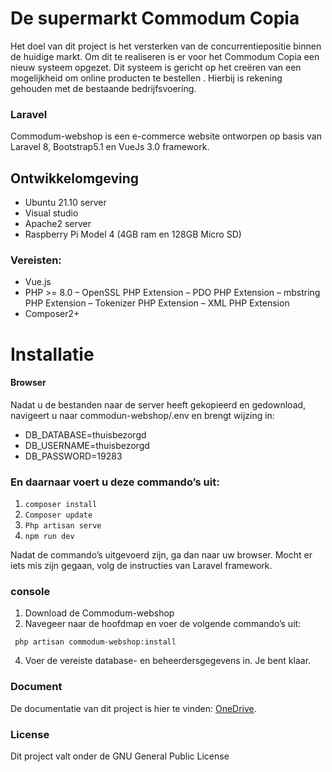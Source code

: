 # De supermarkt Commodum Copia
Het doel van dit project is het versterken van de concurrentiepositie binnen de huidige markt. Om dit te realiseren is er voor het Commodum Copia een nieuw systeem opgezet. Dit systeem is gericht op het creëren van een mogelijkheid om online  producten te bestellen . Hierbij is rekening gehouden met de bestaande bedrijfsvoering.
### Laravel 
Commodum-webshop is een e-commerce website ontworpen op basis van Laravel 8, Bootstrap5.1 en VueJs 3.0 framework.

## Ontwikkelomgeving 
- Ubuntu 21.10  server
- Visual studio
- Apache2 server
- Raspberry Pi Model 4 (4GB ram en 128GB Micro SD)


### Vereisten:
- Vue.js
- PHP >= 8.0 – OpenSSL PHP Extension – PDO PHP Extension – mbstring PHP Extension – Tokenizer PHP Extension – XML PHP Extension
- Composer2+
# Installatie
#### Browser

Nadat u de bestanden naar de server heeft gekopieerd en gedownload, navigeert u naar commodun-webshop/.env  en brengt wijzing  in:
- DB_DATABASE=thuisbezorgd
- DB_USERNAME=thuisbezorgd
- DB_PASSWORD=19283 

### En daarnaar voert u deze commando’s  uit: 
1.	`composer install`
2.	`Composer update`
3.	`Php artisan serve`
4.	`npm run dev`

Nadat de commando’s uitgevoerd zijn, ga dan naar uw browser. Mocht er iets mis zijn gegaan, volg  de instructies  van Laravel framework.

### console
1.	Download de Commodum-webshop
2.	Navegeer naar de hoofdmap en voer de volgende commando’s uit:

` php artisan commodum-webshop:install`

4.	Voer de vereiste database- en beheerdersgegevens in. Je bent klaar.

### Document
De documentatie van dit project is hier te vinden: [OneDrive](https://1drv.ms/w/s!ApX_BfpYlSLNiYh0t2ic8ebHpoMcAA?e=MM3bQb).

### License

Dit project valt onder de GNU General Public License
